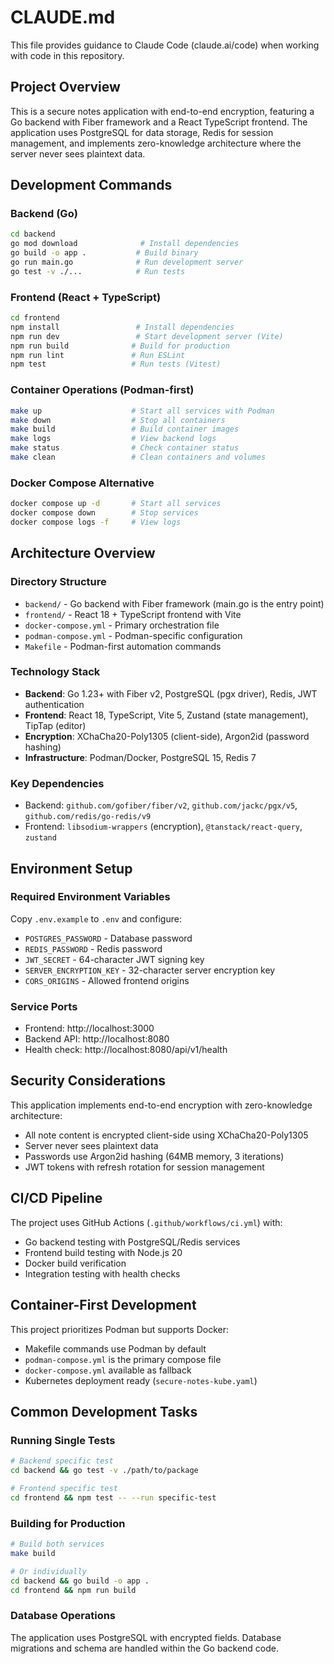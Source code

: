 # CLAUDE.md

This file provides guidance to Claude Code (claude.ai/code) when working with code in this repository.

## Project Overview

This is a secure notes application with end-to-end encryption, featuring a Go backend with Fiber framework and a React TypeScript frontend. The application uses PostgreSQL for data storage, Redis for session management, and implements zero-knowledge architecture where the server never sees plaintext data.

## Development Commands

### Backend (Go)
```bash
cd backend
go mod download              # Install dependencies
go build -o app .           # Build binary
go run main.go              # Run development server
go test -v ./...            # Run tests
```

### Frontend (React + TypeScript)
```bash
cd frontend
npm install                 # Install dependencies
npm run dev                 # Start development server (Vite)
npm run build              # Build for production
npm run lint               # Run ESLint
npm test                   # Run tests (Vitest)
```

### Container Operations (Podman-first)
```bash
make up                    # Start all services with Podman
make down                  # Stop all containers
make build                 # Build container images
make logs                  # View backend logs
make status                # Check container status
make clean                 # Clean containers and volumes
```

### Docker Compose Alternative
```bash
docker compose up -d       # Start all services
docker compose down        # Stop services
docker compose logs -f     # View logs
```

## Architecture Overview

### Directory Structure
- `backend/` - Go backend with Fiber framework (main.go is the entry point)
- `frontend/` - React 18 + TypeScript frontend with Vite
- `docker-compose.yml` - Primary orchestration file
- `podman-compose.yml` - Podman-specific configuration
- `Makefile` - Podman-first automation commands

### Technology Stack
- **Backend**: Go 1.23+ with Fiber v2, PostgreSQL (pgx driver), Redis, JWT authentication
- **Frontend**: React 18, TypeScript, Vite 5, Zustand (state management), TipTap (editor)
- **Encryption**: XChaCha20-Poly1305 (client-side), Argon2id (password hashing)
- **Infrastructure**: Podman/Docker, PostgreSQL 15, Redis 7

### Key Dependencies
- Backend: `github.com/gofiber/fiber/v2`, `github.com/jackc/pgx/v5`, `github.com/redis/go-redis/v9`
- Frontend: `libsodium-wrappers` (encryption), `@tanstack/react-query`, `zustand`

## Environment Setup

### Required Environment Variables
Copy `.env.example` to `.env` and configure:
- `POSTGRES_PASSWORD` - Database password
- `REDIS_PASSWORD` - Redis password  
- `JWT_SECRET` - 64-character JWT signing key
- `SERVER_ENCRYPTION_KEY` - 32-character server encryption key
- `CORS_ORIGINS` - Allowed frontend origins

### Service Ports
- Frontend: http://localhost:3000
- Backend API: http://localhost:8080
- Health check: http://localhost:8080/api/v1/health

## Security Considerations

This application implements end-to-end encryption with zero-knowledge architecture:
- All note content is encrypted client-side using XChaCha20-Poly1305
- Server never sees plaintext data
- Passwords use Argon2id hashing (64MB memory, 3 iterations)
- JWT tokens with refresh rotation for session management

## CI/CD Pipeline

The project uses GitHub Actions (`.github/workflows/ci.yml`) with:
- Go backend testing with PostgreSQL/Redis services
- Frontend build testing with Node.js 20
- Docker build verification
- Integration testing with health checks

## Container-First Development

This project prioritizes Podman but supports Docker:
- Makefile commands use Podman by default
- `podman-compose.yml` is the primary compose file
- `docker-compose.yml` available as fallback
- Kubernetes deployment ready (`secure-notes-kube.yaml`)

## Common Development Tasks

### Running Single Tests
```bash
# Backend specific test
cd backend && go test -v ./path/to/package

# Frontend specific test  
cd frontend && npm test -- --run specific-test
```

### Building for Production
```bash
# Build both services
make build

# Or individually
cd backend && go build -o app .
cd frontend && npm run build
```

### Database Operations
The application uses PostgreSQL with encrypted fields. Database migrations and schema are handled within the Go backend code.